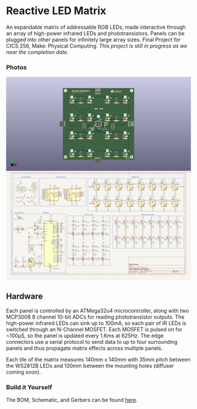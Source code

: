 
# Reactive LED Matrix
An expandable matrix of addressable RGB LEDs, made interactive through an array of high-power infrared LEDs and phototransistors. Panels can be plugged into other panels for infinitely large array sizes. Final Project for CICS 256, Make: Physical Computing. *This project is still in progress as we near the completion date.*
### Photos
![Board Render](https://github.com/dgorbunov/ReactiveLEDMatrix/blob/main/photos/InteractiveLEDs.png)
![Schematic Image](https://github.com/dgorbunov/ReactiveLEDMatrix/blob/main/photos/schematic.png)
## Hardware
Each panel is controlled by an ATMega32u4 microcontroller, along with two MCP3008 8 channel 10-bit ADCs for reading phototransistor outputs. The high-power infrared LEDs can sink up to 100mA, so each pair of IR LEDs is switched through an N-Channel MOSFET. Each MOSFET is pulsed on for ~100µS, so the panel is updated every 1.6ms at 625Hz. The edge connectors use a serial protocol to send data to up to four surrounding panels and thus propagate matrix effects across multiple panels.

Each tile of the matrix measures 140mm x 140mm with 35mm pitch between the WS2812B LEDs and 130mm between the mounting holes (diffuser coming soon).

### Build it Yourself
The BOM, Schematic, and Gerbers can be found [here](https://github.com/dgorbunov/ReactiveLEDMatrix/tree/main/hardware).

